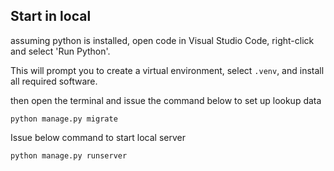 
## Start in local 

assuming python is installed, open code in Visual Studio Code, right-click and select 'Run Python'.

This will prompt you to create a virtual environment, select `.venv`, and install all required software.

then open the terminal and issue the command below to set up lookup data

```shell 
python manage.py migrate
```

Issue below command to start local server
```shell
python manage.py runserver
```